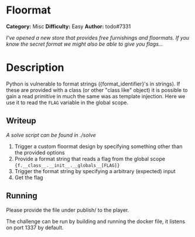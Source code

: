# Floormat

**Category:** Misc
**Difficulty:** Easy
**Author:** todo#7331

_I've opened a new store that provides free furnishings and floormats. If you know the secret format we might also be able to give you flags..._

# Description
Python is vulnerable to format strings ({format_identifier}'s in strings). If these are provided with a class (or other "class like" object) it is possible to gain a read primitive in much the same was as template injection. Here we use it to read the `FLAG` variable in the global scope.

## Writeup

_A solve script can be found in ./solve_

1. Trigger a custom floormat design by specifying something other than the provided options
2. Provide a format string that reads a flag from the global scope `{f.__class__.__init__.__globals__[FLAG]}`
3. Trigger the format string by specifying a arbitrary (expected) input
4. Get the flag

## Running

Please provide the file under publish/ to the player.

The challenge can be run by building and running the docker file, it listens on port 1337 by default.
